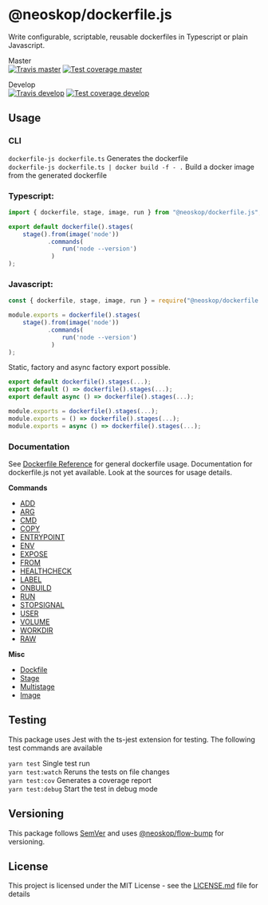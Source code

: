 # @neoskop/dockerfile.js

Write configurable, scriptable, reusable dockerfiles in Typescript or plain Javascript.

Master  
[![Travis master][travis-master-image]][travis-master-url]
[![Test coverage master][coveralls-master-image]][coveralls-master-url]

Develop  
[![Travis develop][travis-develop-image]][travis-develop-url]
[![Test coverage develop][coveralls-develop-image]][coveralls-develop-url]

## Usage

### CLI

`dockerfile-js dockerfile.ts` Generates the dockerfile  
`dockerfile-js dockerfile.ts | docker build -f - .` Build a docker image from the generated dockerfile

### Typescript:
```typescript
import { dockerfile, stage, image, run } from "@neoskop/dockerfile.js";

export default dockerfile().stages(
    stage().from(image('node'))
           .commands(
               run('node --version')
            )
);
```

### Javascript:  
```javascript
const { dockerfile, stage, image, run } = require("@neoskop/dockerfile.js");

module.exports = dockerfile().stages(
    stage().from(image('node'))
           .commands(
               run('node --version')
            )
);
```

Static, factory and async factory export possible.

```typescript
export default dockerfile().stages(...);
export default () => dockerfile().stages(...);
export default async () => dockerfile().stages(...);

module.exports = dockerfile().stages(...);
module.exports = () => dockerfile().stages(...);
module.exports = async () => dockerfile().stages(...);
```

### Documentation

See [Dockerfile Reference](https://docs.docker.com/engine/reference/builder/) for general dockerfile usage. Documentation for dockerfile.js not yet available. Look at the sources for usage details.

**Commands**

* [ADD](./src/lib/commands/add.ts)
* [ARG](./src/lib/commands/arg.ts)
* [CMD](./src/lib/commands/cmd.ts)
* [COPY](./src/lib/commands/copy.ts)
* [ENTRYPOINT](./src/lib/commands/entrypoint.ts)
* [ENV](./src/lib/commands/env.ts)
* [EXPOSE](./src/lib/commands/expose.ts)
* [FROM](./src/lib/commands/from.ts)
* [HEALTHCHECK](./src/lib/commands/healthcheck.ts)
* [LABEL](./src/lib/commands/label.ts)
* [ONBUILD](./src/lib/commands/onbuild.ts)
* [RUN](./src/lib/commands/run.ts)
* [STOPSIGNAL](./src/lib/commands/stopsignal.ts)
* [USER](./src/lib/commands/user.ts)
* [VOLUME](./src/lib/commands/volume.ts)
* [WORKDIR](./src/lib/commands/workdir.ts)
* [RAW](./src/lib/commands/raw.ts)

**Misc**

* [Dockfile](./src/lib/dockerfile.ts)
* [Stage](./src/lib/stage.ts)
* [Multistage](./src/lib/multistage.ts)
* [Image](./src/lib/image.ts)


## Testing

This package uses Jest with the ts-jest extension for testing. The following test commands are available

`yarn test` Single test run  
`yarn test:watch` Reruns the tests on file changes  
`yarn test:cov` Generates a coverage report  
`yarn test:debug` Start the test in debug mode  

## Versioning

This package follows [SemVer](https://semver.org/) and uses [@neoskop/flow-bump](https://github.com/neoskop/flow-bump) for versioning.

## License

This project is licensed under the MIT License - see the [LICENSE.md](./LICENSE.md) file for details

[travis-master-image]: https://img.shields.io/travis/neoskop/dockerfile.js/master.svg
[travis-master-url]: https://travis-ci.org/neoskop/dockerfile.js
[travis-develop-image]: https://img.shields.io/travis/neoskop/dockerfile.js/develop.svg
[travis-develop-url]: https://travis-ci.org/neoskop/dockerfile.js
[coveralls-master-image]: https://coveralls.io/repos/github/neoskop/dockerfile.js/badge.svg?branch=master
[coveralls-master-url]: https://coveralls.io/github/neoskop/dockerfile.js?branch=master
[coveralls-develop-image]: https://coveralls.io/repos/github/neoskop/dockerfile.js/badge.svg?branch=develop
[coveralls-develop-url]: https://coveralls.io/github/neoskop/dockerfile.js?branch=develop
